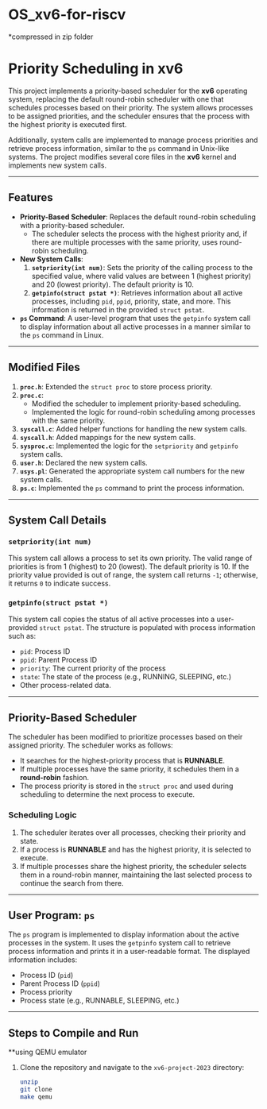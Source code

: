 # OS_xv6-for-riscv
*compressed in zip folder 

# Priority Scheduling in xv6

This project implements a priority-based scheduler for the **xv6** operating system, replacing the default round-robin scheduler with one that schedules processes based on their priority. The system allows processes to be assigned priorities, and the scheduler ensures that the process with the highest priority is executed first.

Additionally, system calls are implemented to manage process priorities and retrieve process information, similar to the `ps` command in Unix-like systems. The project modifies several core files in the **xv6** kernel and implements new system calls.

---

## Features

- **Priority-Based Scheduler**: Replaces the default round-robin scheduling with a priority-based scheduler.
  - The scheduler selects the process with the highest priority and, if there are multiple processes with the same priority, uses round-robin scheduling.
- **New System Calls**:
  1. **`setpriority(int num)`**: Sets the priority of the calling process to the specified value, where valid values are between 1 (highest priority) and 20 (lowest priority). The default priority is 10.
  2. **`getpinfo(struct pstat *)`**: Retrieves information about all active processes, including `pid`, `ppid`, priority, state, and more. This information is returned in the provided `struct pstat`.
- **`ps` Command**: A user-level program that uses the `getpinfo` system call to display information about all active processes in a manner similar to the `ps` command in Linux.

---

## Modified Files

1. **`proc.h`**: Extended the `struct proc` to store process priority.
2. **`proc.c`**: 
   - Modified the scheduler to implement priority-based scheduling.
   - Implemented the logic for round-robin scheduling among processes with the same priority.
3. **`syscall.c`**: Added helper functions for handling the new system calls.
4. **`syscall.h`**: Added mappings for the new system calls.
5. **`sysproc.c`**: Implemented the logic for the `setpriority` and `getpinfo` system calls.
6. **`user.h`**: Declared the new system calls.
7. **`usys.pl`**: Generated the appropriate system call numbers for the new system calls.
8. **`ps.c`**: Implemented the `ps` command to print the process information.

---

## System Call Details

### `setpriority(int num)`

This system call allows a process to set its own priority. The valid range of priorities is from 1 (highest) to 20 (lowest). The default priority is 10. If the priority value provided is out of range, the system call returns `-1`; otherwise, it returns `0` to indicate success.

### `getpinfo(struct pstat *)`

This system call copies the status of all active processes into a user-provided `struct pstat`. The structure is populated with process information such as:
- `pid`: Process ID
- `ppid`: Parent Process ID
- `priority`: The current priority of the process
- `state`: The state of the process (e.g., RUNNING, SLEEPING, etc.)
- Other process-related data.

---

## Priority-Based Scheduler

The scheduler has been modified to prioritize processes based on their assigned priority. The scheduler works as follows:
- It searches for the highest-priority process that is **RUNNABLE**.
- If multiple processes have the same priority, it schedules them in a **round-robin** fashion.
- The process priority is stored in the `struct proc` and used during scheduling to determine the next process to execute.

### Scheduling Logic

1. The scheduler iterates over all processes, checking their priority and state.
2. If a process is **RUNNABLE** and has the highest priority, it is selected to execute.
3. If multiple processes share the highest priority, the scheduler selects them in a round-robin manner, maintaining the last selected process to continue the search from there.

---

## User Program: `ps`

The `ps` program is implemented to display information about the active processes in the system. It uses the `getpinfo` system call to retrieve process information and prints it in a user-readable format. The displayed information includes:
- Process ID (`pid`)
- Parent Process ID (`ppid`)
- Process priority
- Process state (e.g., RUNNABLE, SLEEPING, etc.)

---

## Steps to Compile and Run
**using QEMU emulator

1. Clone the repository and navigate to the `xv6-project-2023` directory:
   ```bash
   unzip
   git clone 
   make qemu 
